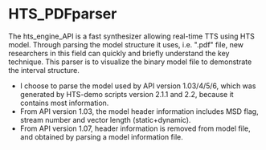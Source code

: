 HTS_PDFparser
=============

The hts_engine_API is a fast synthesizer allowing real-time TTS using HTS model. Through parsing the model structure it uses, i.e. ".pdf" file, new researchers in this field can quickly and briefly understand the key technique. This parser is to visualize the binary model file to demonstrate the interval structure. 
* I choose to parse the model used by API version 1.03/4/5/6, which was generated by HTS-demo scripts version 2.1.1 and 2.2, because it contains most information. 
* From API version 1.03, the model header information includes MSD flag, stream number and vector length (static+dynamic). 
* From API version 1.07, header information is removed from model file, and obtained by parsing a model information file. 
